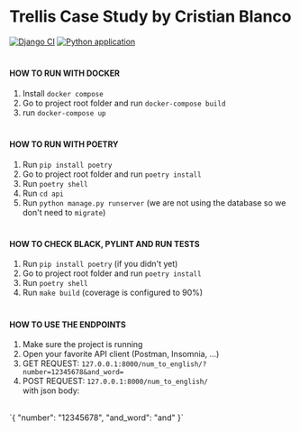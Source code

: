 # Trellis Case Study by Cristian Blanco

[![Django CI](https://github.com/crismablanco/trellis-case-study/actions/workflows/django.yml/badge.svg?branch=development)](https://github.com/crismablanco/trellis-case-study/actions/workflows/django.yml)
[![Python application](https://github.com/crismablanco/trellis-case-study/actions/workflows/python-app.yml/badge.svg?branch=development)](https://github.com/crismablanco/trellis-case-study/actions/workflows/python-app.yml)

#
#### __HOW TO RUN WITH DOCKER__
1. Install `docker compose`
2. Go to project root folder and run `docker-compose build`
3. run `docker-compose up` 

#
#### __HOW TO RUN WITH POETRY__
1. Run `pip install poetry`
2. Go to project root folder and run `poetry install`
3. Run `poetry shell`
4. Run `cd api`
5. Run `python manage.py runserver`
(we are not using the database so we don't need to `migrate`)
#
#### __HOW TO CHECK BLACK, PYLINT AND RUN TESTS__
1. Run `pip install poetry` (if you didn't yet)
2. Go to project root folder and run `poetry install`
3. Run `poetry shell`
4. Run `make build`
(coverage is configured to 90%)
#
#### __HOW TO USE THE ENDPOINTS__
1. Make sure the project is running
2. Open your favorite API client (Postman, Insomnia, ...)
3. GET REQUEST: `127.0.0.1:8000/num_to_english/?number=12345678&and_word=`
4. POST REQUEST: `127.0.0.1:8000/num_to_english/` <br>
with json body: 
<br>
`{
	"number": "12345678",
	"and_word": "and"
}`
